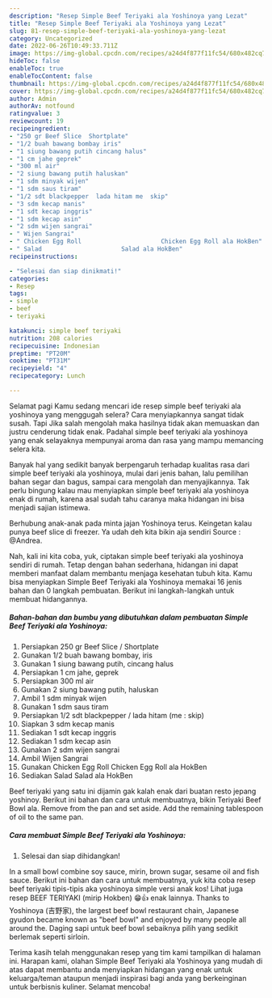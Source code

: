 ```yaml
---
description: "Resep Simple Beef Teriyaki ala Yoshinoya yang Lezat"
title: "Resep Simple Beef Teriyaki ala Yoshinoya yang Lezat"
slug: 81-resep-simple-beef-teriyaki-ala-yoshinoya-yang-lezat
category: Uncategorized
date: 2022-06-26T10:49:33.711Z
image: https://img-global.cpcdn.com/recipes/a24d4f877f11fc54/680x482cq70/simple-beef-teriyaki-ala-yoshinoya-foto-resep-utama.jpg
hideToc: false
enableToc: true
enableTocContent: false
thumbnail: https://img-global.cpcdn.com/recipes/a24d4f877f11fc54/680x482cq70/simple-beef-teriyaki-ala-yoshinoya-foto-resep-utama.jpg
cover: https://img-global.cpcdn.com/recipes/a24d4f877f11fc54/680x482cq70/simple-beef-teriyaki-ala-yoshinoya-foto-resep-utama.jpg
author: Admin
authorAv: notfound
ratingvalue: 3
reviewcount: 19
recipeingredient:
- "250 gr Beef Slice  Shortplate"
- "1/2 buah bawang bombay iris"
- "1 siung bawang putih cincang halus"
- "1 cm jahe geprek"
- "300 ml air"
- "2 siung bawang putih haluskan"
- "1 sdm minyak wijen"
- "1 sdm saus tiram"
- "1/2 sdt blackpepper  lada hitam me  skip"
- "3 sdm kecap manis"
- "1 sdt kecap inggris"
- "1 sdm kecap asin"
- "2 sdm wijen sangrai"
- " Wijen Sangrai"
- " Chicken Egg Roll                      Chicken Egg Roll ala HokBen"
- " Salad                      Salad ala HokBen"
recipeinstructions:

- "Selesai dan siap dinikmati!"
categories:
- Resep
tags:
- simple
- beef
- teriyaki

katakunci: simple beef teriyaki 
nutrition: 208 calories
recipecuisine: Indonesian
preptime: "PT20M"
cooktime: "PT31M"
recipeyield: "4"
recipecategory: Lunch

---
```



Selamat pagi Kamu sedang mencari ide resep simple beef teriyaki ala yoshinoya yang menggugah selera? Cara menyiapkannya sangat tidak susah. Tapi Jika salah mengolah maka hasilnya tidak akan memuaskan dan justru cenderung tidak enak. Padahal simple beef teriyaki ala yoshinoya yang enak selayaknya mempunyai aroma dan rasa yang mampu memancing selera kita.


Banyak hal yang sedikit banyak berpengaruh terhadap kualitas rasa dari simple beef teriyaki ala yoshinoya, mulai dari jenis bahan, lalu pemilihan bahan segar dan bagus, sampai cara mengolah dan menyajikannya. Tak perlu bingung kalau mau menyiapkan simple beef teriyaki ala yoshinoya enak di rumah, karena asal sudah tahu caranya maka hidangan ini bisa menjadi sajian istimewa.

Berhubung anak-anak pada minta jajan Yoshinoya terus. Keingetan kalau punya beef slice di freezer. Ya udah deh kita bikin aja sendiri Source : @Andrea.


Nah, kali ini kita coba, yuk, ciptakan simple beef teriyaki ala yoshinoya sendiri di rumah. Tetap dengan bahan sederhana, hidangan ini dapat memberi manfaat dalam membantu menjaga kesehatan tubuh kita. Kamu bisa menyiapkan Simple Beef Teriyaki ala Yoshinoya memakai 16 jenis bahan dan 0 langkah pembuatan. Berikut ini langkah-langkah untuk membuat hidangannya.

<!--inarticleads1-->

##### Bahan-bahan dan bumbu yang dibutuhkan dalam pembuatan Simple Beef Teriyaki ala Yoshinoya:

1. Persiapkan 250 gr Beef Slice / Shortplate
1. Gunakan 1/2 buah bawang bombay, iris
1. Gunakan 1 siung bawang putih, cincang halus
1. Persiapkan 1 cm jahe, geprek
1. Persiapkan 300 ml air
1. Gunakan 2 siung bawang putih, haluskan
1. Ambil 1 sdm minyak wijen
1. Gunakan 1 sdm saus tiram
1. Persiapkan 1/2 sdt blackpepper / lada hitam (me : skip)
1. Siapkan 3 sdm kecap manis
1. Sediakan 1 sdt kecap inggris
1. Sediakan 1 sdm kecap asin
1. Gunakan 2 sdm wijen sangrai
1. Ambil  Wijen Sangrai
1. Gunakan  Chicken Egg Roll                      Chicken Egg Roll ala HokBen
1. Sediakan  Salad                      Salad ala HokBen


Beef teriyaki yang satu ini dijamin gak kalah enak dari buatan resto jepang yoshinoy. Berikut ini bahan dan cara untuk membuatnya, bikin Teriyaki Beef Bowl ala. Remove from the pan and set aside. Add the remaining tablespoon of oil to the same pan. 

<!--inarticleads2-->

##### Cara membuat Simple Beef Teriyaki ala Yoshinoya:


1. Selesai dan siap dihidangkan!

In a small bowl combine soy sauce, mirin, brown sugar, sesame oil and fish sauce. Berikut ini bahan dan cara untuk membuatnya, yuk kita coba resep beef teriyaki tipis-tipis aka yoshinoya simple versi anak kos! Lihat juga resep BEEF TERIYAKI (mirip Hokben) 😁👍 enak lainnya. Thanks to Yoshinoya (吉野家), the largest beef bowl restaurant chain, Japanese gyudon became known as &#34;beef bowl&#34; and enjoyed by many people all around the. Daging sapi untuk beef bowl sebaiknya pilih yang sedikit berlemak seperti sirloin. 

Terima kasih telah menggunakan resep yang tim kami tampilkan di halaman ini. Harapan kami, olahan Simple Beef Teriyaki ala Yoshinoya yang mudah di atas dapat membantu anda menyiapkan hidangan yang enak untuk keluarga/teman ataupun menjadi inspirasi bagi anda yang berkeinginan untuk berbisnis kuliner. Selamat mencoba!
